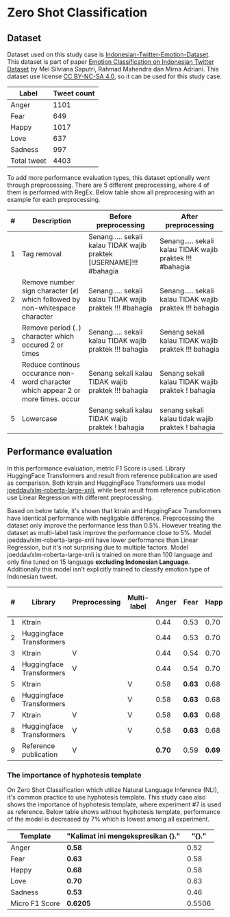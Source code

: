 # Zero Shot Classification

## Dataset

Dataset used on this study case is [Indonesian-Twitter-Emotion-Dataset](https://github.com/meisaputri21/Indonesian-Twitter-Emotion-Dataset). This dataset is part of paper [Emotion Classification on Indonesian Twitter Dataset](https://www.researchgate.net/publication/330674171_Emotion_Classification_on_Indonesian_Twitter_Dataset) by Mei Silviana Saputri, Rahmad Mahendra dan Mirna Adriani. This dataset use license [CC BY-NC-SA 4.0](https://github.com/meisaputri21/Indonesian-Twitter-Emotion-Dataset), so it can be used for this study case.

| Label       | Tweet count |
| ----------- | ----------- |
| Anger       | 1101        |
| Fear        | 649         |
| Happy       | 1017        |
| Love        | 637         |
| Sadness     | 997         |
| Total tweet | 4403        |

To add more performance evaluation types, this dataset optionally went through preprocessing. There are 5 different preprocessing, where 4 of them is performed with RegEx. Below table show all preprocesing with an example for each preprocessing.

| #   | Description                                                                       | Before preprocessing                                                | After preprocessing                                       |
| --- | --------------------------------------------------------------------------------- | ------------------------------------------------------------------- | --------------------------------------------------------- |
| 1   | Tag removal                                                                       | Senang..... sekali kalau TIDAK wajib praktek [USERNAME]!!! #bahagia | Senang..... sekali kalau TIDAK wajib praktek !!! #bahagia |
| 2   | Remove number sign character (`#`) which followed by non-whitespace character     | Senang..... sekali kalau TIDAK wajib praktek !!! #bahagia           | Senang..... sekali kalau TIDAK wajib praktek !!! bahagia  |
| 3   | Remove period (`.`) character which occured 2 or times                            | Senang..... sekali kalau TIDAK wajib praktek !!! bahagia            | Senang sekali kalau TIDAK wajib praktek !!! bahagia       |
| 4   | Reduce continous occurance non-word character which appear 2 or more times. occur | Senang sekali kalau TIDAK wajib praktek !!! bahagia                 | Senang sekali kalau TIDAK wajib praktek ! bahagia         |
| 5   | Lowercase                                                                         | Senang sekali kalau TIDAK wajib praktek ! bahagia                   | senang sekali kalau tidak wajib praktek ! bahagia         |

## Performance evaluation

In this performance evaluation, metric F1 Score is used. Library HuggingFace Transformers and result from reference publication are used as comparison. Both ktrain and HuggingFace Transformers use model [joeddav/xlm-roberta-large-xnli](https://huggingface.co/joeddav/xlm-roberta-large-xnli), while best result from reference publication use Linear Regression with different preprocessing.

Based on below table, it's shown that ktrain and HuggingFace Transformers have identical performance with negligable difference. Preprocessing the dataset only improve the performance less than 0.5%. However treating the dataset as multi-label task improve the performance close to 5%. Model joeddav/xlm-roberta-large-xnli have lower performance than Linear Regression, but it's not surprising due to multiple factors. Model joeddav/xlm-roberta-large-xnli is trained on more than 100 language and only fine tuned on 15 language **excluding Indonesian Language**. Additionally this model isn't explicitly trained to classify emotion type of Indonesian tweet.

| #   | Library                  | Preprocessing | Multi-label | Anger    | Fear     | Happy    | Love     | Sadness  | Micro F1 Score |
| --- | ------------------------ | ------------- | ----------- | -------- | -------- | -------- | -------- | -------- | -------------- |
| 1   | Ktrain                   |               |             | 0.44     | 0.53     | 0.70     | **0.71** | 0.47     | 0.5690         |
| 2   | Huggingface Transformers |               |             | 0.44     | 0.53     | 0.70     | **0.71** | 0.47     | 0.5690         |
| 3   | Ktrain                   | V             |             | 0.44     | 0.54     | 0.70     | **0.71** | 0.48     | *0.5735*       |
| 4   | Huggingface Transformers | V             |             | 0.44     | 0.54     | 0.70     | 0.70     | 0.48     | 0.5726         |
| 5   | Ktrain                   |               | V           | 0.58     | **0.63** | 0.68     | 0.69     | 0.52     | 0.6171         |
| 6   | Huggingface Transformers |               | V           | 0.58     | **0.63** | 0.68     | 0.69     | 0.52     | *0.6174*       |
| 7   | Ktrain                   | V             | V           | 0.58     | **0.63** | 0.68     | 0.70     | 0.53     | *0.6205*       |
| 8   | Huggingface Transformers | V             | V           | 0.58     | **0.63** | 0.68     | 0.70     | 0.53     | 0.6203         |
| 9   | Reference publication    | V             |             | **0.70** | 0.59     | **0.69** | 0.69     | **0.80** | **0.6973**     |

### The importance of hyphotesis template

On Zero Shot Classification which utilize Natural Language Inference (NLI), it's common practice to use hyphotesis template. This study case also shows the importance of hyphotesis template, where experiment #7 is used as reference. Below table shows without hyphotesis template, performance of the model is decreased by 7% which is lowest among all experiment.

| Template       | "Kalimat ini mengekspresikan {}." | "{}."  |
| -------------- | --------------------------------- | ------ |
| Anger          | **0.58**                          | 0.52   |
| Fear           | **0.63**                          | 0.58   |
| Happy          | **0.68**                          | 0.58   |
| Love           | **0.70**                          | 0.63   |
| Sadness        | **0.53**                          | 0.46   |
| Micro F1 Score | **0.6205**                        | 0.5506 |
